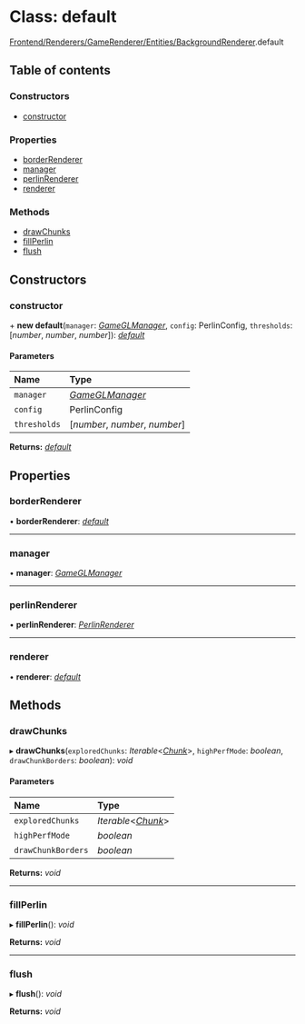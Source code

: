 # Class: default

[Frontend/Renderers/GameRenderer/Entities/BackgroundRenderer](../modules/frontend_renderers_gamerenderer_entities_backgroundrenderer.md).default

## Table of contents

### Constructors

- [constructor](frontend_renderers_gamerenderer_entities_backgroundrenderer.default.md#constructor)

### Properties

- [borderRenderer](frontend_renderers_gamerenderer_entities_backgroundrenderer.default.md#borderrenderer)
- [manager](frontend_renderers_gamerenderer_entities_backgroundrenderer.default.md#manager)
- [perlinRenderer](frontend_renderers_gamerenderer_entities_backgroundrenderer.default.md#perlinrenderer)
- [renderer](frontend_renderers_gamerenderer_entities_backgroundrenderer.default.md#renderer)

### Methods

- [drawChunks](frontend_renderers_gamerenderer_entities_backgroundrenderer.default.md#drawchunks)
- [fillPerlin](frontend_renderers_gamerenderer_entities_backgroundrenderer.default.md#fillperlin)
- [flush](frontend_renderers_gamerenderer_entities_backgroundrenderer.default.md#flush)

## Constructors

### constructor

\+ **new default**(`manager`: [_GameGLManager_](frontend_renderers_gamerenderer_webgl_gameglmanager.gameglmanager.md), `config`: PerlinConfig, `thresholds`: [*number*, *number*, *number*]): [_default_](frontend_renderers_gamerenderer_entities_backgroundrenderer.default.md)

#### Parameters

| Name         | Type                                                                                    |
| :----------- | :-------------------------------------------------------------------------------------- |
| `manager`    | [_GameGLManager_](frontend_renderers_gamerenderer_webgl_gameglmanager.gameglmanager.md) |
| `config`     | PerlinConfig                                                                            |
| `thresholds` | [*number*, *number*, *number*]                                                          |

**Returns:** [_default_](frontend_renderers_gamerenderer_entities_backgroundrenderer.default.md)

## Properties

### borderRenderer

• **borderRenderer**: [_default_](frontend_renderers_gamerenderer_entities_rectrenderer.default.md)

---

### manager

• **manager**: [_GameGLManager_](frontend_renderers_gamerenderer_webgl_gameglmanager.gameglmanager.md)

---

### perlinRenderer

• **perlinRenderer**: [_PerlinRenderer_](frontend_renderers_gamerenderer_entities_perlinrenderer.perlinrenderer.md)

---

### renderer

• **renderer**: [_default_](frontend_renderers_gamerenderer_renderer.default.md)

## Methods

### drawChunks

▸ **drawChunks**(`exploredChunks`: _Iterable_<[_Chunk_](_types_global_globaltypes.chunk.md)\>, `highPerfMode`: _boolean_, `drawChunkBorders`: _boolean_): _void_

#### Parameters

| Name               | Type                                                       |
| :----------------- | :--------------------------------------------------------- |
| `exploredChunks`   | _Iterable_<[_Chunk_](_types_global_globaltypes.chunk.md)\> |
| `highPerfMode`     | _boolean_                                                  |
| `drawChunkBorders` | _boolean_                                                  |

**Returns:** _void_

---

### fillPerlin

▸ **fillPerlin**(): _void_

**Returns:** _void_

---

### flush

▸ **flush**(): _void_

**Returns:** _void_
